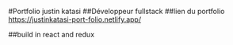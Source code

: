 #Portfolio justin katasi 
##Développeur fullstack
##lien du portfolio https://justinkatasi-port-folio.netlify.app/

##build in react and redux

